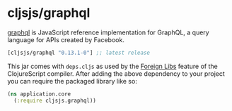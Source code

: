 # cljsjs/graphql

[graphql](https://github.com/graphql/graphql-js) is JavaScript reference implementation for GraphQL, a query language for APIs created by Facebook. 

[](dependency)
```clojure
[cljsjs/graphql "0.13.1-0"] ;; latest release
```
[](/dependency)
This jar comes with `deps.cljs` as used by the [Foreign Libs][flibs] feature
of the ClojureScript compiler. After adding the above dependency to your project you can require the packaged library like so:

```clojure
(ns application.core
  (:require cljsjs.graphql))
```

[flibs]: https://clojurescript.org/reference/packaging-foreign-deps
